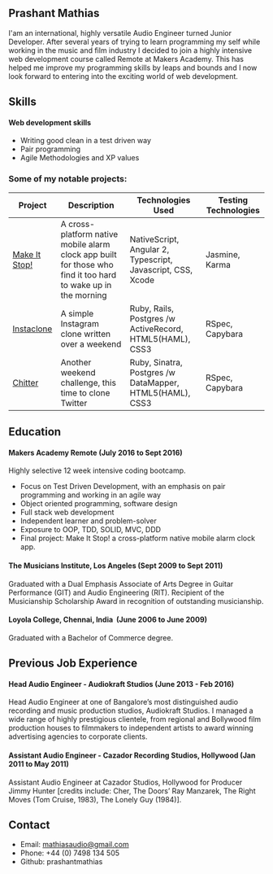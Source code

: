 ## Prashant Mathias

I'am an international, highly­ versatile Audio Engineer turned Junior Developer. After several years of trying to learn programming my self while working in the music and film industry I decided to join a highly intensive web development course called Remote at Makers Academy. This has helped me improve my programming skills by leaps and bounds and I now look forward to entering into the exciting world of web development.

## Skills

#### Web development skills

* Writing good clean in a test driven way
* Pair programming
* Agile Methodologies and XP values



### <a name="projects">Some of my notable projects:</a>
Project | Description | Technologies Used | Testing Technologies
--- | --- | --- | ---
[Make It Stop!](https://github.com/MakeItStop/task-based-alarm) | A cross-platform native mobile alarm clock app built for those who find it too hard to wake up in the morning | NativeScript, Angular 2, Typescript, Javascript, CSS, Xcode | Jasmine, Karma
[Instaclone](https://github.com/prashantmathias/instagram-challenge) | A simple Instagram clone written over a weekend | Ruby, Rails, Postgres /w ActiveRecord, HTML5(HAML), CSS3 | RSpec, Capybara
[Chitter](https://github.com/prashantmathias/chitter-challenge) | Another weekend challenge, this time to clone Twitter | Ruby, Sinatra, Postgres /w DataMapper, HTML5(HAML), CSS3 | RSpec, Capybara

## Education

#### Makers Academy Remote (July 2016 to Sept 2016)

Highly selective 12 week intensive coding bootcamp.

- Focus on Test Driven Development, with an emphasis on pair programming and working in an agile way
- Object oriented programming, software design
- Full stack web development
- Independent learner and problem-solver
- Exposure to OOP, TDD, SOLID, MVC, DDD
- Final project: Make It Stop! a cross-platform native mobile alarm clock app.

#### The Musicians Institute, Los Angeles ­(Sept 2009 to Sept 2011)

Graduated with a Dual Emphasis Associate of Arts Degree in Guitar Performance (GIT) and Audio Engineering (RIT). Recipient of the  Musicianship Scholarship Award  in recognition of outstanding musicianship.

#### Loyola College, Chennai, India ­ (June 2006 to June 2009)

Graduated with a Bachelor of Commerce degree.

## Previous Job Experience

#### Head Audio Engineer - Audiokraft Studios (June 2013 - Feb 2016)

Head Audio Engineer at one of Bangalore’s most distinguished audio recording and music production studios, ­Audiokraft Studios. I managed a wide range of highly prestigious clientele, from regional and Bollywood film production houses to filmmakers to independent artists to award­ winning advertising agencies to corporate clients.

#### Assistant Audio Engineer - Cazador Recording Studios, Hollywood  (Jan 2011 to May 2011)

Assistant Audio Engineer at Cazador Studios, Hollywood for Producer Jimmy Hunter [credits include: Cher, The Doors’ Ray Manzarek, The Right Moves (Tom Cruise, 1983), The Lonely Guy (1984)].

## Contact

- Email: mathiasaudio@gmail.com
- Phone: +44 (0) 7498 134 505
- Github: prashantmathias
